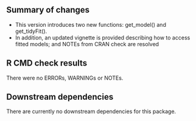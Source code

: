 ## Summary of changes

 - This version introduces two new functions: get_model() and get_tidyFit().
 - In addition, an updated vignette is provided describing how to access fitted models; and NOTEs from CRAN check are resolved

## R CMD check results

There were no ERRORs, WARNINGs or NOTEs. 

## Downstream dependencies

There are currently no downstream dependencies for this package.
